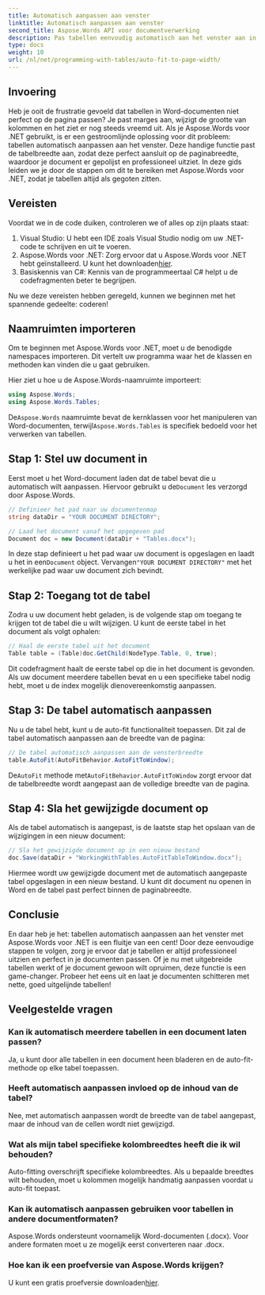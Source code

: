 ```yaml
---
title: Automatisch aanpassen aan venster
linktitle: Automatisch aanpassen aan venster
second_title: Aspose.Words API voor documentverwerking
description: Pas tabellen eenvoudig automatisch aan het venster aan in Word-documenten met Aspose.Words voor .NET met deze stapsgewijze handleiding. Perfect voor schonere, professionele documenten.
type: docs
weight: 10
url: /nl/net/programming-with-tables/auto-fit-to-page-width/
---
```

## Invoering

Heb je ooit de frustratie gevoeld dat tabellen in Word-documenten niet perfect op de pagina passen? Je past marges aan, wijzigt de grootte van kolommen en het ziet er nog steeds vreemd uit. Als je Aspose.Words voor .NET gebruikt, is er een gestroomlijnde oplossing voor dit probleem: tabellen automatisch aanpassen aan het venster. Deze handige functie past de tabelbreedte aan, zodat deze perfect aansluit op de paginabreedte, waardoor je document er gepolijst en professioneel uitziet. In deze gids leiden we je door de stappen om dit te bereiken met Aspose.Words voor .NET, zodat je tabellen altijd als gegoten zitten.

## Vereisten

Voordat we in de code duiken, controleren we of alles op zijn plaats staat:

1. Visual Studio: U hebt een IDE zoals Visual Studio nodig om uw .NET-code te schrijven en uit te voeren.
2.  Aspose.Words voor .NET: Zorg ervoor dat u Aspose.Words voor .NET hebt geïnstalleerd. U kunt het downloaden[hier](https://releases.aspose.com/words/net/).
3. Basiskennis van C#: Kennis van de programmeertaal C# helpt u de codefragmenten beter te begrijpen.

Nu we deze vereisten hebben geregeld, kunnen we beginnen met het spannende gedeelte: coderen!

## Naamruimten importeren

Om te beginnen met Aspose.Words voor .NET, moet u de benodigde namespaces importeren. Dit vertelt uw programma waar het de klassen en methoden kan vinden die u gaat gebruiken.

Hier ziet u hoe u de Aspose.Words-naamruimte importeert:

```csharp
using Aspose.Words;
using Aspose.Words.Tables;
```

 De`Aspose.Words` naamruimte bevat de kernklassen voor het manipuleren van Word-documenten, terwijl`Aspose.Words.Tables` is specifiek bedoeld voor het verwerken van tabellen.

## Stap 1: Stel uw document in

 Eerst moet u het Word-document laden dat de tabel bevat die u automatisch wilt aanpassen. Hiervoor gebruikt u de`Document` les verzorgd door Aspose.Words.

```csharp
// Definieer het pad naar uw documentenmap
string dataDir = "YOUR DOCUMENT DIRECTORY";

// Laad het document vanaf het opgegeven pad
Document doc = new Document(dataDir + "Tables.docx");
```

 In deze stap definieert u het pad waar uw document is opgeslagen en laadt u het in een`Document` object. Vervangen`"YOUR DOCUMENT DIRECTORY"` met het werkelijke pad waar uw document zich bevindt.

## Stap 2: Toegang tot de tabel

Zodra u uw document hebt geladen, is de volgende stap om toegang te krijgen tot de tabel die u wilt wijzigen. U kunt de eerste tabel in het document als volgt ophalen:

```csharp
// Haal de eerste tabel uit het document
Table table = (Table)doc.GetChild(NodeType.Table, 0, true);
```

Dit codefragment haalt de eerste tabel op die in het document is gevonden. Als uw document meerdere tabellen bevat en u een specifieke tabel nodig hebt, moet u de index mogelijk dienovereenkomstig aanpassen.

## Stap 3: De tabel automatisch aanpassen

Nu u de tabel hebt, kunt u de auto-fit functionaliteit toepassen. Dit zal de tabel automatisch aanpassen aan de breedte van de pagina:

```csharp
// De tabel automatisch aanpassen aan de vensterbreedte
table.AutoFit(AutoFitBehavior.AutoFitToWindow);
```

 De`AutoFit` methode met`AutoFitBehavior.AutoFitToWindow` zorgt ervoor dat de tabelbreedte wordt aangepast aan de volledige breedte van de pagina.

## Stap 4: Sla het gewijzigde document op

Als de tabel automatisch is aangepast, is de laatste stap het opslaan van de wijzigingen in een nieuw document:

```csharp
// Sla het gewijzigde document op in een nieuw bestand
doc.Save(dataDir + "WorkingWithTables.AutoFitTableToWindow.docx");
```

Hiermee wordt uw gewijzigde document met de automatisch aangepaste tabel opgeslagen in een nieuw bestand. U kunt dit document nu openen in Word en de tabel past perfect binnen de paginabreedte.

## Conclusie

En daar heb je het: tabellen automatisch aanpassen aan het venster met Aspose.Words voor .NET is een fluitje van een cent! Door deze eenvoudige stappen te volgen, zorg je ervoor dat je tabellen er altijd professioneel uitzien en perfect in je documenten passen. Of je nu met uitgebreide tabellen werkt of je document gewoon wilt opruimen, deze functie is een game-changer. Probeer het eens uit en laat je documenten schitteren met nette, goed uitgelijnde tabellen!

## Veelgestelde vragen

### Kan ik automatisch meerdere tabellen in een document laten passen?  
Ja, u kunt door alle tabellen in een document heen bladeren en de auto-fit-methode op elke tabel toepassen.

### Heeft automatisch aanpassen invloed op de inhoud van de tabel?  
Nee, met automatisch aanpassen wordt de breedte van de tabel aangepast, maar de inhoud van de cellen wordt niet gewijzigd.

### Wat als mijn tabel specifieke kolombreedtes heeft die ik wil behouden?  
Auto-fitting overschrijft specifieke kolombreedtes. Als u bepaalde breedtes wilt behouden, moet u kolommen mogelijk handmatig aanpassen voordat u auto-fit toepast.

### Kan ik automatisch aanpassen gebruiken voor tabellen in andere documentformaten?  
Aspose.Words ondersteunt voornamelijk Word-documenten (.docx). Voor andere formaten moet u ze mogelijk eerst converteren naar .docx.

### Hoe kan ik een proefversie van Aspose.Words krijgen?  
 U kunt een gratis proefversie downloaden[hier](https://releases.aspose.com/).